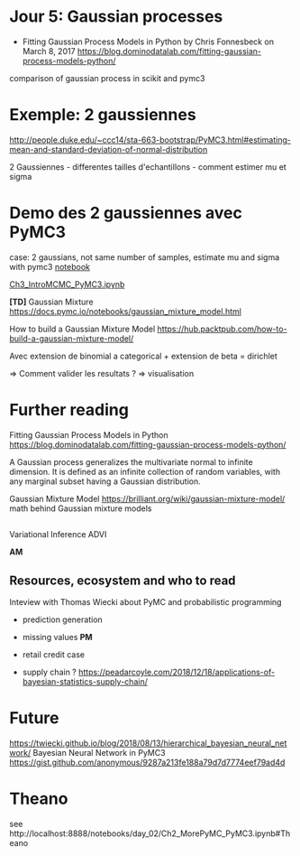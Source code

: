 # Jour 5: Gaussian processes


* Fitting Gaussian Process Models in Python
by Chris Fonnesbeck on March 8, 2017
https://blog.dominodatalab.com/fitting-gaussian-process-models-python/

comparison of gaussian process in scikit and pymc3


# Exemple: 2 gaussiennes
http://people.duke.edu/~ccc14/sta-663-bootstrap/PyMC3.html#estimating-mean-and-standard-deviation-of-normal-distribution

2 Gaussiennes
    - differentes tailles d'echantillons
    - comment estimer mu et sigma


# Demo des 2 gaussiennes avec PyMC3

case: 2 gaussians, not same number of samples, estimate mu and sigma with pymc3
[notebook](https://docs.pymc.io/notebooks/marginalized_gaussian_mixture_model.html)

[Ch3_IntroMCMC_PyMC3.ipynb](Ch3_IntroMCMC_PyMC3.ipynb)


**[TD]** Gaussian Mixture
https://docs.pymc.io/notebooks/gaussian_mixture_model.html

How to build a Gaussian Mixture Model
https://hub.packtpub.com/how-to-build-a-gaussian-mixture-model/

Avec extension de binomial a categorical + extension de beta = dirichlet

=> Comment valider les resultats ?
=> visualisation




# Further reading
Fitting Gaussian Process Models in Python
https://blog.dominodatalab.com/fitting-gaussian-process-models-python/

A Gaussian process generalizes the multivariate normal to infinite dimension. It is defined as an infinite collection of random variables, with any marginal subset having a Gaussian distribution.

Gaussian Mixture Model
https://brilliant.org/wiki/gaussian-mixture-model/
math behind Gaussian mixture models

##




Variational Inference ADVI


**AM**

## Resources, ecosystem and who to read
Inteview with Thomas Wiecki about PyMC and probabilistic programming


- prediction generation
- missing values
**PM**
- retail credit case

- supply chain ? https://peadarcoyle.com/2018/12/18/applications-of-bayesian-statistics-supply-chain/


# Future

https://twiecki.github.io/blog/2018/08/13/hierarchical_bayesian_neural_network/
Bayesian Neural Network in PyMC3
https://gist.github.com/anonymous/9287a213fe188a79d7d7774eef79ad4d

# Theano

see http://localhost:8888/notebooks/day_02/Ch2_MorePyMC_PyMC3.ipynb#Theano
